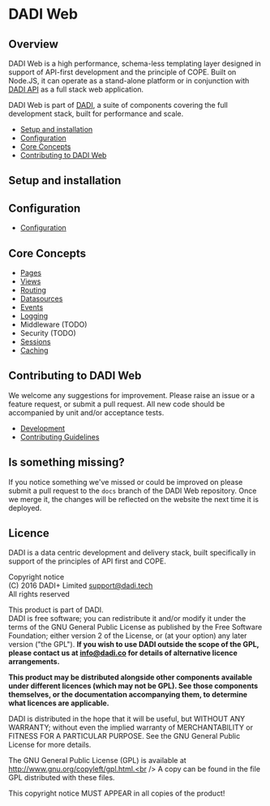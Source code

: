 # DADI Web

## Overview

DADI Web is a high performance, schema-less templating layer designed in support of API-first development and the principle of COPE. Built on Node.JS, it can operate as a stand-alone platform or in conjunction with [DADI API](https://github.com/dadi/api) as a full stack web application.

DADI Web is part of [DADI](https://github.com/dadi/), a suite of components covering the full development stack, built for performance and scale.

* [Setup and installation](#setup-and-installation)
* [Configuration](#configuration)
* [Core Concepts](#core-concepts)
* [Contributing to DADI Web](#contributing-to-dadi-web)

## Setup and installation

## Configuration

* [Configuration](https://github.com/dadi/web/blob/docs/docs/configuration.md)

## Core Concepts

* [Pages](https://github.com/dadi/web/blob/docs/docs/pages.md)
* [Views](https://github.com/dadi/web/blob/docs/docs/views.md)
* [Routing](https://github.com/dadi/web/blob/docs/docs/routing.md)
* [Datasources](https://github.com/dadi/web/blob/docs/docs/datasources.md)
* [Events](https://github.com/dadi/web/blob/docs/docs/events.md)
* [Logging](https://github.com/dadi/web/blob/docs/docs/logging.md)
* Middleware (TODO)
* Security (TODO)
* [Sessions](https://github.com/dadi/web/blob/docs/docs/sessions.md)
* [Caching](https://github.com/dadi/web/blob/docs/docs/caching.md)

## Contributing to DADI Web

We welcome any suggestions for improvement. Please raise an issue or a feature request, or submit a pull request. All new code should be accompanied by unit and/or acceptance tests. 

* [Development](https://github.com/dadi/web/blob/docs/docs/development.md)
* [Contributing Guidelines](https://github.com/dadi/web/blob/docs/docs/contributingGuidelines.md)

## Is something missing?

If you notice something we've missed or could be improved on please submit a pull request to the `docs` branch of the DADI Web repository. Once we merge it, the changes will be reflected on the website the next time it is deployed.

## Licence

DADI is a data centric development and delivery stack, built specifically in support of the principles of API first and COPE.

Copyright notice<br />
(C) 2016 DADI+ Limited <support@dadi.tech><br />
All rights reserved

This product is part of DADI.<br />
DADI is free software; you can redistribute it and/or modify
it under the terms of the GNU General Public License as
published by the Free Software Foundation; either version 2 of
the License, or (at your option) any later version ("the GPL").
**If you wish to use DADI outside the scope of the GPL, please
contact us at info@dadi.co for details of alternative licence
arrangements.**

**This product may be distributed alongside other components
available under different licences (which may not be GPL). See
those components themselves, or the documentation accompanying
them, to determine what licences are applicable.**

DADI is distributed in the hope that it will be useful,
but WITHOUT ANY WARRANTY; without even the implied warranty of
MERCHANTABILITY or FITNESS FOR A PARTICULAR PURPOSE.  See the
GNU General Public License for more details.

The GNU General Public License (GPL) is available at
http://www.gnu.org/copyleft/gpl.html.<br />
A copy can be found in the file GPL distributed with
these files.

This copyright notice MUST APPEAR in all copies of the product!

